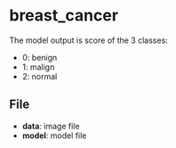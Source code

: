 # breast_cancer
The model output is score of the 3 classes: 
* 0: benign
* 1: malign
* 2: normal


## File
* **data**: image file
* **model**: model file

